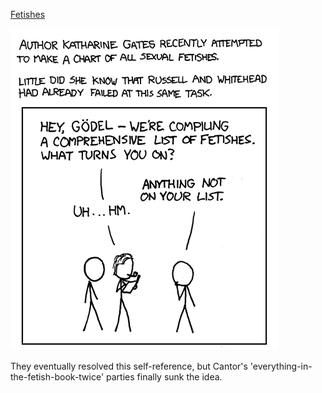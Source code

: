 [Fetishes](https://xkcd.com/468)

![Fetishes](./random_comic.png)

They eventually resolved this self-reference, but Cantor's 'everything-in-the-fetish-book-twice' parties finally sunk the idea.

